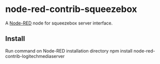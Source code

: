node-red-contrib-squeezebox
========================
A <a href="http://nodered.org" target="_new">Node-RED</a> node for squeezebox server interface.


Install
-------
Run command on Node-RED installation directory
npm install node-red-contrib-logitechmediaserver



